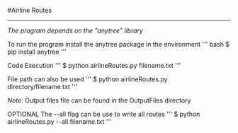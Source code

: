 #Airline Routes
___

*The program depends on the "anytree" library*

To run the program install the anytree package in the environment
''' bash
$ pip install anytree
'''

Code Execution 
'''
$ python airlineRoutes.py filename.txt
'''

File path can also be used 
'''
$ python airlineRoutes.py directory/filename.txt
'''


*Note*: Output files file can be found in the OutputFiles directory

OPTIONAL 
The --all flag can be use to write all routes
'''
$ python airlineRoutes.py --all filename.txt
'''
